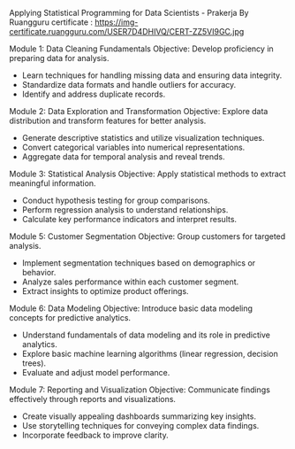 
Applying Statistical Programming for Data Scientists - Prakerja By Ruangguru
certificate : https://img-certificate.ruangguru.com/USER7D4DHIVQ/CERT-ZZ5VI9GC.jpg

Module 1: Data Cleaning Fundamentals
Objective: Develop proficiency in preparing data for analysis.
- Learn techniques for handling missing data and ensuring data integrity.
- Standardize data formats and handle outliers for accuracy.
- Identify and address duplicate records.

Module 2: Data Exploration and Transformation
Objective: Explore data distribution and transform features for better analysis.
- Generate descriptive statistics and utilize visualization techniques.
- Convert categorical variables into numerical representations.
- Aggregate data for temporal analysis and reveal trends.

Module 3: Statistical Analysis
Objective: Apply statistical methods to extract meaningful information.
- Conduct hypothesis testing for group comparisons.
- Perform regression analysis to understand relationships.
- Calculate key performance indicators and interpret results.

Module 5: Customer Segmentation
Objective: Group customers for targeted analysis.
- Implement segmentation techniques based on demographics or behavior.
- Analyze sales performance within each customer segment.
- Extract insights to optimize product offerings.

Module 6: Data Modeling
Objective: Introduce basic data modeling concepts for predictive analytics.
- Understand fundamentals of data modeling and its role in predictive analytics.
- Explore basic machine learning algorithms (linear regression, decision trees).
- Evaluate and adjust model performance.

Module 7: Reporting and Visualization
Objective: Communicate findings effectively through reports and visualizations.
- Create visually appealing dashboards summarizing key insights.
- Use storytelling techniques for conveying complex data findings.
- Incorporate feedback to improve clarity.
